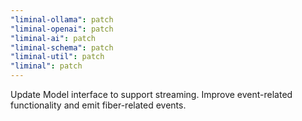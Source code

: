 ```yaml
---
"liminal-ollama": patch
"liminal-openai": patch
"liminal-ai": patch
"liminal-schema": patch
"liminal-util": patch
"liminal": patch
---
```


Update Model interface to support streaming. Improve event-related functionality and emit fiber-related events.

